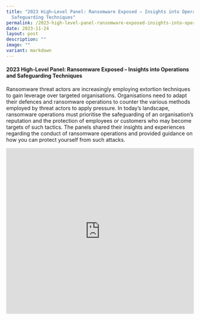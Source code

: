 ```yaml
---
title: "2023 High–Level Panel: Ransomware Exposed – Insights into Operations and
  Safeguarding Techniques"
permalink: /2023-high-level-panel-ransomware-exposed-insights-into-operations-and-safeguarding-techniques/
date: 2023-11-24
layout: post
description: ""
image: ""
variant: markdown
---
```

#### **2023 High-Level Panel: Ransomware Exposed – Insights into Operations and Safeguarding Techniques**

Ransomware threat actors are increasingly employing extortion techniques to gain leverage over targeted organisations. Organisations need to adapt their defences and ransomware operations to counter the various methods employed by threat actors to apply pressure. In today’s landscape, ransomware operations must prioritise the safeguarding of an organisation’s reputation and the protection of employees or customers who may become targets of such tactics. The panels shared their insights and experiences regarding the conduct of ransomware operations and provided guidance on how you can protect yourself from such attacks. 

<iframe allowfullscreen="" allow="accelerometer; autoplay; clipboard-write; encrypted-media; gyroscope; picture-in-picture; web-share" frameborder="0" title="YouTube video player" src="https://www.youtube.com/embed/_99G8xSBY_0?si=OQvQ-hNn__Yg-GNW" width="100%" height="445"></iframe>